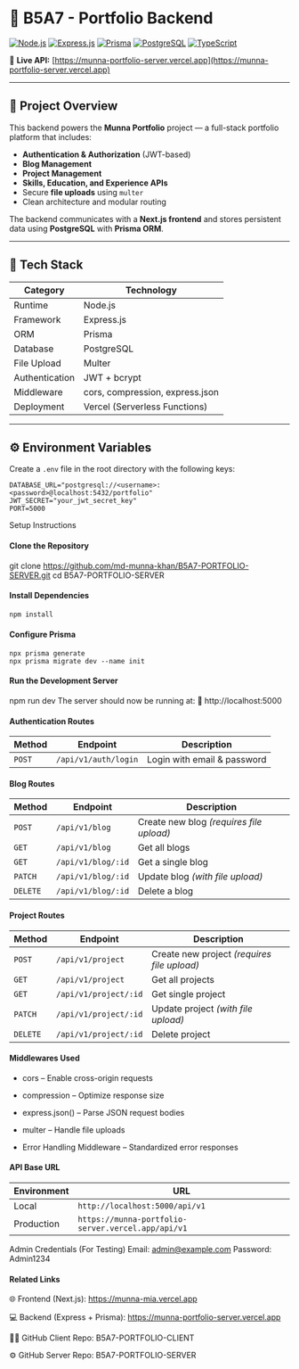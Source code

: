# 🧠 B5A7 - Portfolio Backend

[![Node.js](https://img.shields.io/badge/Backend-Node.js-green?logo=node.js)]()
[![Express.js](https://img.shields.io/badge/Framework-Express.js-lightgrey?logo=express)]()
[![Prisma](https://img.shields.io/badge/ORM-Prisma-blue?logo=prisma)]()
[![PostgreSQL](https://img.shields.io/badge/Database-PostgreSQL-blue?logo=postgresql)]()
[![TypeScript](https://img.shields.io/badge/Language-TypeScript-blue?logo=typescript)]()

🚀 **Live API:** [https://munna-portfolio-server.vercel.app](https://munna-portfolio-server.vercel.app)

---

## 📘 Project Overview

This backend powers the **Munna Portfolio** project — a full-stack portfolio platform that includes:

- **Authentication & Authorization** (JWT-based)
- **Blog Management**
- **Project Management**
- **Skills, Education, and Experience APIs**
- Secure **file uploads** using `multer`
- Clean architecture and modular routing

The backend communicates with a **Next.js frontend** and stores persistent data using **PostgreSQL** with **Prisma ORM**.

---

## 🧩 Tech Stack

| Category | Technology |
|-----------|-------------|
| Runtime | Node.js |
| Framework | Express.js |
| ORM | Prisma |
| Database | PostgreSQL |
| File Upload | Multer |
| Authentication | JWT + bcrypt |
| Middleware | cors, compression, express.json |
| Deployment | Vercel (Serverless Functions) |






---

## ⚙️ Environment Variables

Create a `.env` file in the root directory with the following keys:

```env
DATABASE_URL="postgresql://<username>:<password>@localhost:5432/portfolio"
JWT_SECRET="your_jwt_secret_key"
PORT=5000
```

Setup Instructions
####  Clone the Repository

git clone https://github.com/md-munna-khan/B5A7-PORTFOLIO-SERVER.git
cd B5A7-PORTFOLIO-SERVER

#### Install Dependencies
```ts
npm install
```
#### Configure Prisma
```
npx prisma generate
npx prisma migrate dev --name init
```
#### Run the Development Server
npm run dev
The server should now be running at:
🔗 http://localhost:5000


#### Authentication Routes
| Method | Endpoint             | Description                 |
| ------ | -------------------- | --------------------------- |
| `POST` | `/api/v1/auth/login` | Login with email & password |


#### Blog Routes
| Method   | Endpoint           | Description                              |
| -------- | ------------------ | ---------------------------------------- |
| `POST`   | `/api/v1/blog`     | Create new blog *(requires file upload)* |
| `GET`    | `/api/v1/blog`     | Get all blogs                            |
| `GET`    | `/api/v1/blog/:id` | Get a single blog                        |
| `PATCH`  | `/api/v1/blog/:id` | Update blog *(with file upload)*         |
| `DELETE` | `/api/v1/blog/:id` | Delete a blog                            |

#### Project Routes
| Method   | Endpoint              | Description                                 |
| -------- | --------------------- | ------------------------------------------- |
| `POST`   | `/api/v1/project`     | Create new project *(requires file upload)* |
| `GET`    | `/api/v1/project`     | Get all projects                            |
| `GET`    | `/api/v1/project/:id` | Get single project                          |
| `PATCH`  | `/api/v1/project/:id` | Update project *(with file upload)*         |
| `DELETE` | `/api/v1/project/:id` | Delete project                              |

####  Middlewares Used

- cors – Enable cross-origin requests

- compression – Optimize response size

- express.json() – Parse JSON request bodies

- multer – Handle file uploads

- Error Handling Middleware – Standardized error responses

#### API Base URL
| Environment | URL                                                |
| ----------- | -------------------------------------------------- |
| Local       | `http://localhost:5000/api/v1`                     |
| Production  | `https://munna-portfolio-server.vercel.app/api/v1` |

Admin Credentials (For Testing)
Email: admin@example.com
Password: Admin1234


#### Related Links

🌐 Frontend (Next.js): https://munna-mia.vercel.app

💻 Backend (Express + Prisma): https://munna-portfolio-server.vercel.app

🧑‍💼 GitHub Client Repo: B5A7-PORTFOLIO-CLIENT

⚙️ GitHub Server Repo: B5A7-PORTFOLIO-SERVER